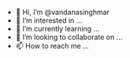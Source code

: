 - 👋 Hi, I’m @vandanasinghmar
- 👀 I’m interested in ...
- 🌱 I’m currently learning ...
- 💞️ I’m looking to collaborate on ...
- 📫 How to reach me ...

<!---
vandanasinghmar/vandanasinghmar is a ✨ special ✨ repository because its `README.md` (this file) appears on your GitHub profile.
You can click the Preview link to take a look at your changes.
--->

